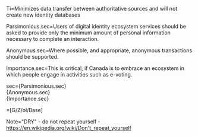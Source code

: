 Ti=Minimizes data transfer between authoritative sources and will not create new identity databases

Parsimonious.sec=Users of digital identity ecosystem services should be asked to provide only the minimum amount of personal information necessary to complete an interaction. 

Anonymous.sec=Where possible, and appropriate, anonymous transactions should be supported.

Importance.sec=This is critical, if Canada is to embrace an ecosystem in which people engage in activities such as e-voting.

sec={Parsimonious.sec}<br>{Anonymous.sec}<br>{Importance.sec}

=[G/Z/ol/Base]

Note="DRY" - do not repeat yourself - <a href="https://en.wikipedia.org/wiki/Don%27t_repeat_yourself">https://en.wikipedia.org/wiki/Don't_repeat_yourself</a>
